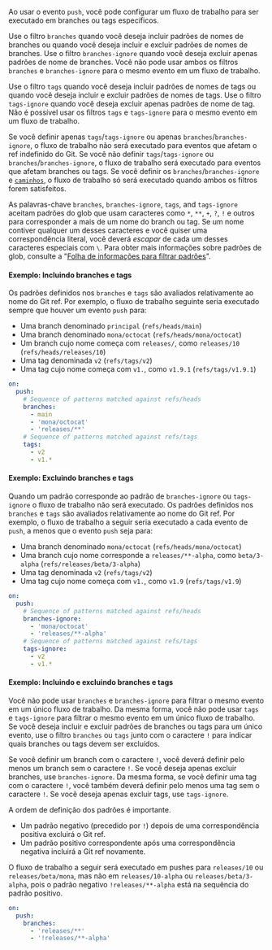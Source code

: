 
Ao usar o evento `push`, você pode configurar um fluxo de trabalho para ser executado em branches ou tags específicos.

Use o filtro `branches` quando você deseja incluir padrões de nomes de branches ou quando você deseja incluir e excluir padrões de nomes de branches. Use o filtro `branches-ignore` quando você deseja excluir apenas padrões de nome de branches. Você não pode usar ambos os filtros `branches` e `branches-ignore` para o mesmo evento em um fluxo de trabalho.

Use o filtro `tags` quando você deseja incluir padrões de nomes de tags ou quando você deseja incluir e excluir padrões de nomes de tags. Use o filtro `tags-ignore` quando você deseja excluir apenas padrões de nome de tag. Não é possível usar os filtros `tags` e `tags-ignore` para o mesmo evento em um fluxo de trabalho.

Se você definir apenas `tags`/`tags-ignore` ou apenas `branches`/`branches-ignore`, o fluxo de trabalho não será executado para eventos que afetam o ref indefinido do Git. Se você não definir `tags`/`tags-ignore` ou `branches`/`branches-ignore`, o fluxo de trabalho será executado para eventos que afetam branches ou tags. Se você definir os `branches`/`branches-ignore` e [`caminhos`](#onpushpull_requestpull_request_targetpathspaths-ignore), o fluxo de trabalho só será executado quando ambos os filtros forem satisfeitos.

As palavras-chave `branches`, `branches-ignore`, `tags`, and `tags-ignore` aceitam padrões do glob que usam caracteres como `*`, `**`, `+`, `?`, `!` e outros para corresponder a mais de um nome do branch ou tag. Se um nome contiver qualquer um desses caracteres e você quiser uma correspondência literal, você deverá *escapar* de cada um desses caracteres especiais com `\`. Para obter mais informações sobre padrões de glob, consulte a "[Folha de informações para filtrar padrões](/actions/using-workflows/workflow-syntax-for-github-actions#filter-pattern-cheat-sheet)".

#### Exemplo: Incluindo branches e tags

Os padrões definidos nos `branches` e `tags` são avaliados relativamente ao nome do Git ref. Por exemplo, o fluxo de trabalho seguinte seria executado sempre que houver um evento `push` para:

- Uma branch denominado `principal` (`refs/heads/main`)
- Uma branch denominado `mona/octocat` (`refs/heads/mona/octocat`)
- Um branch cujo nome começa com `releases/`, como `releases/10` (`refs/heads/releases/10`)
- Uma tag denominada `v2` (`refs/tags/v2`)
- Uma tag cujo nome começa com `v1.`, como `v1.9.1` (`refs/tags/v1.9.1`)

```yaml
on:
  push:
    # Sequence of patterns matched against refs/heads
    branches:    
      - main
      - 'mona/octocat'
      - 'releases/**'
    # Sequence of patterns matched against refs/tags
    tags:        
      - v2
      - v1.*
```

#### Exemplo: Excluindo branches e tags

Quando um padrão corresponde ao padrão de `branches-ignore` ou `tags-ignore` o fluxo de trabalho não será executado. Os padrões definidos nos `branches` e `tags` são avaliados relativamente ao nome do Git ref. Por exemplo, o fluxo de trabalho a seguir seria executado a cada evento de `push`, a menos que o evento `push` seja para:

- Uma branch denominado `mona/octocat` (`refs/heads/mona/octocat`)
- Uma branch cujo nome corresponde a `releases/**-alpha`, como `beta/3-alpha` (`refs/releases/beta/3-alpha`)
- Uma tag denominada `v2` (`refs/tags/v2`)
- Uma tag cujo nome começa com `v1.`, como `v1.9` (`refs/tags/v1.9`)

```yaml
on:
  push:
    # Sequence of patterns matched against refs/heads
    branches-ignore:    
      - 'mona/octocat'
      - 'releases/**-alpha'
    # Sequence of patterns matched against refs/tags
    tags-ignore:        
      - v2
      - v1.*
```

#### Exemplo: Incluindo e excluindo branches e tags

Você não pode usar `branches` e `branches-ignore` para filtrar o mesmo evento em um único fluxo de trabalho. Da mesma forma, você não pode usar `tags` e `tags-ignore` para filtrar o mesmo evento em um único fluxo de trabalho. Se você deseja incluir e excluir padrões de branches ou tags para um único evento, use o filtro `branches` ou `tags` junto com o caractere `!` para indicar quais branches ou tags devem ser excluídos.

Se você definir um branch com o caractere `!`, você deverá definir pelo menos um branch sem o caractere `!`. Se você deseja apenas excluir branches, use `branches-ignore`. Da mesma forma, se você definir uma tag com o caractere `!`, você também deverá definir pelo menos uma tag sem o caractere `!`. Se você deseja apenas excluir tags, use `tags-ignore`.

A ordem de definição dos padrões é importante.

- Um padrão negativo (precedido por `!`) depois de uma correspondência positiva excluirá o Git ref.
- Um padrão positivo correspondente após uma correspondência negativa incluirá a Git ref novamente.

O fluxo de trabalho a seguir será executado em pushes para `releases/10` ou `releases/beta/mona`, mas não em `releases/10-alpha` ou `releases/beta/3-alpha`, pois o padrão negativo `!releases/**-alpha` está na sequência do padrão positivo.

```yaml
on:
  push:
    branches:
      - 'releases/**'
      - '!releases/**-alpha'
```
